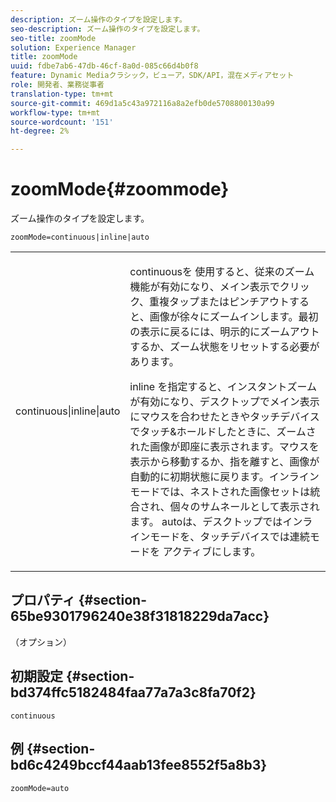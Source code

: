 ```yaml
---
description: ズーム操作のタイプを設定します。
seo-description: ズーム操作のタイプを設定します。
seo-title: zoomMode
solution: Experience Manager
title: zoomMode
uuid: fdbe7ab6-47db-46cf-8a0d-085c66d4b0f8
feature: Dynamic Mediaクラシック，ビューア，SDK/API，混在メディアセット
role: 開発者、業務従事者
translation-type: tm+mt
source-git-commit: 469d1a5c43a972116a8a2efb0de5708800130a99
workflow-type: tm+mt
source-wordcount: '151'
ht-degree: 2%

---
```



# zoomMode{#zoommode}

ズーム操作のタイプを設定します。

`zoomMode=continuous|inline|auto`

<table id="table_E314540D347D47699C04EB80D20C0721"> 
 <tbody> 
  <tr> 
   <td colname="col1"> <p> <span class="codeph"> continuous|inline|auto  </span> </p> </td> 
   <td colname="col2"> <p> <span class="codeph"> continuousを </span> 使用すると、従来のズーム機能が有効になり、メイン表示でクリック、重複タップまたはピンチアウトすると、画像が徐々にズームインします。最初の表示に戻るには、明示的にズームアウトするか、ズーム状態をリセットする必要があります。 </p> <p> <span class="codeph"> inline </span> を指定すると、インスタントズームが有効になり、デスクトップでメイン表示にマウスを合わせたときやタッチデバイスでタッチ&amp;ホールドしたときに、ズームされた画像が即座に表示されます。マウスを表示から移動するか、指を離すと、画像が自動的に初期状態に戻ります。<span class="codeph">インライン</span>モードでは、ネストされた画像セットは統合され、個々のサムネールとして表示されます。 <span class="codeph"> autoは、デスクトップではインラインモードを、タッチデバイスでは連続モードを </span> アクティブにします。 </p> </td> 
  </tr> 
 </tbody> 
</table>

## プロパティ {#section-65be9301796240e38f31818229da7acc}

（オプション）

## 初期設定 {#section-bd374ffc5182484faa77a7a3c8fa70f2}

`continuous`

## 例 {#section-bd6c4249bccf44aab13fee8552f5a8b3}

`zoomMode=auto`
